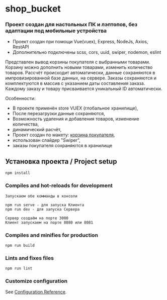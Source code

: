 # shop_bucket
### Проект создан для настольных ПК и лэптопов, __без адаптации под мобильные устройства__
- Проект создан при помощи Vue(vuex), Express, NodeJs, Axios, RestAPI
- Дополнительно подключены scss, cors, uuid, swiper, nodemon, eslint

Представлен вывод корзины покупателя с выбранными товарами. Корзину можно дополнить новыми товарами, изменить количество товаров.
Рассчёт происходит автоматически, данные сохраняются в импровизированной базе данных, на сервере.
Заказы сохраняются и комплектуются в массив с указанием даты составления заказа. 
Каждому заказу и товару присваивается уникальный ID автоматически.

Особенности:
- В проекте применён store VUEX (глобальное хранилище),
- После перезагрузки данные сохраняются,
- Возможность удаления и добавления товаров, изменение количества,
- динамический расчёт,
- Проект создан по макету: [корзина покупателя](https://www.figma.com/file/Foy98EhCVYrjBXzqOJAoKc/%D0%A2%D0%B5%D1%81%D1%82%D0%BE%D0%B2%D0%BE%D0%B5-Vue-(Copy)?node-id=1%3A210),
- использован слайдер "Swiper",
- заказы покупателя сохраняются в хранилище


## Установка проекта / Project setup
```
npm install
```

### Compiles and hot-reloads for development
```
Запускаем обе комманды в консоли

npm run serve - для запуска Клиента
npm run dev - для запуска Сервера

Сервер создаём на порте 3000
Клиент запускаем на порте 8080 или 8081

```

### Compiles and minifies for production
```
npm run build
```

### Lints and fixes files
```
npm run lint
```

### Customize configuration
See [Configuration Reference](https://cli.vuejs.org/config/).
